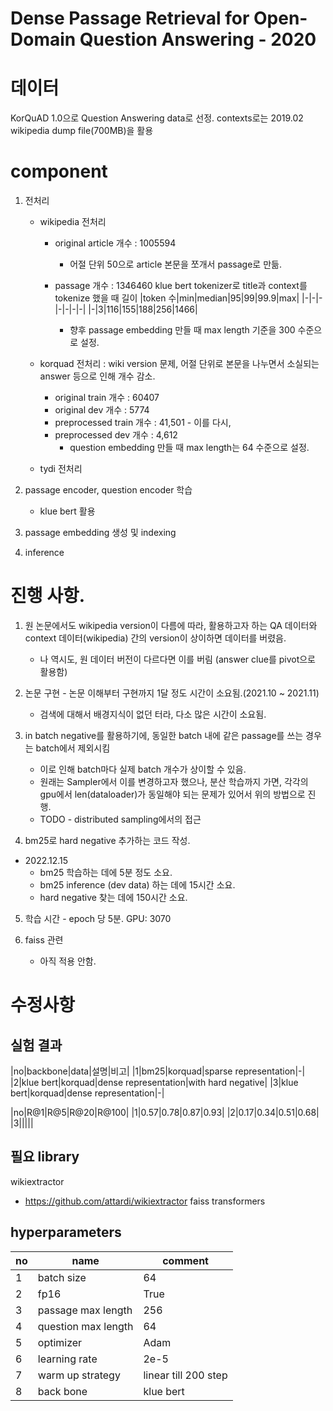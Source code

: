 # Dense Passage Retrieval for Open-Domain Question Answering - 2020

# 데이터
KorQuAD 1.0으로 Question Answering data로 선정.
contexts로는 2019.02 wikipedia dump file(700MB)을 활용

# component
1. 전처리
    - wikipedia 전처리 
        - original article 개수 : 1005594
            - 어절 단위 50으로 article 본문을 쪼개서 passage로 만듦.
        - passage 개수 : 1346460
            klue bert tokenizer로 title과 context를 tokenize 했을 때 길이
            |token 수|min|median|95|99|99.9|max|
            |-|-|-|-|-|-|-|
            |-|3|116|155|188|256|1466|
         
             - 향후 passage embedding 만들 때 max length 기준을 300 수준으로 설정.  
         
         
    - korquad 전처리 : wiki version 문제, 어절 단위로 본문을 나누면서 소실되는 answer 등으로 인해 개수 감소.
        - original train 개수 : 60407
        - original dev 개수 : 5774
        - preprocessed train 개수 : 41,501 - 이를 다시, 
        - preprocessed dev 개수 : 4,612  
            - question embedding 만들 때 max length는 64 수준으로 설정.  
        
    - tydi 전처리  
    
    
2. passage encoder, question encoder 학습  
    - klue bert 활용
3. passage embedding 생성 및 indexing    
4. inference 

# 진행 사항.
1. 원 논문에서도 wikipedia version이 다름에 따라, 활용하고자 하는 QA 데이터와 context 데이터(wikipedia) 간의 version이 상이하면 데이터를 버렸음.
    - 나 역시도, 원 데이터 버전이 다르다면 이를 버림 (answer clue를 pivot으로 활용함) 
    
2. 논문 구현 - 논문 이해부터 구현까지 1달 정도 시간이 소요됨.(2021.10 ~ 2021.11)
    - 검색에 대해서 배경지식이 없던 터라, 다소 많은 시간이 소요됨.
    
3. in batch negative를 활용하기에, 동일한 batch 내에 같은 passage를 쓰는 경우는 batch에서 제외시킴
    - 이로 인해 batch마다 실제 batch 개수가 상이할 수 있음.
    - 원래는 Sampler에서 이를 변경하고자 했으나, 분산 학습까지 가면, 각각의 gpu에서 len(dataloader)가 동일해야 되는 문제가 있어서 위의 방법으로 진행.
    - TODO - distributed sampling에서의 접근

4. bm25로 hard negative 추가하는 코드 작성. 
- 2022.12.15
    - bm25 학습하는 데에 5분 정도 소요.
    - bm25 inference (dev data) 하는 데에 15시간 소요. 
    - hard negative 찾는 데에 150시간 소요.

5. 학습 시간 - epoch 당 5분. GPU: 3070

6. faiss 관련
    - 아직 적용 안함.

# 수정사항  

## 실험 결과
|no|backbone|data|설명|비고|
|1|bm25|korquad|sparse representation|-|
|2|klue bert|korquad|dense representation|with hard negative|
|3|klue bert|korquad|dense representation|-|

|no|R@1|R@5|R@20|R@100|
|1|0.57|0.78|0.87|0.93|
|2|0.17|0.34|0.51|0.68|
|3|||||

## 필요 library
wikiextractor
- https://github.com/attardi/wikiextractor
faiss
transformers

## hyperparameters
|no|name|comment|
|-|-|-|
|1|batch size|64|
|2|fp16|True|
|3|passage max length|256|
|4|question max length|64|
|5|optimizer|Adam|
|6|learning rate|2e-5|
|7|warm up strategy|linear till 200 step|
|8|back bone|klue bert|